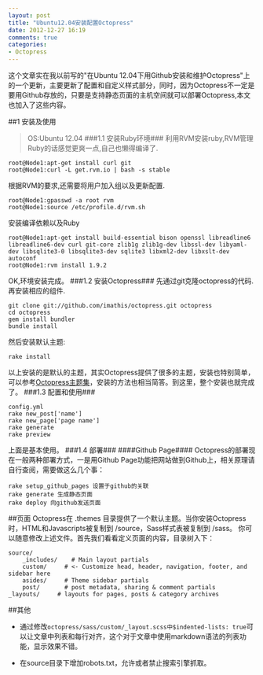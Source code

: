 ```yaml
---
layout: post
title: "Ubuntu12.04安装配置Octopress"
date: 2012-12-27 16:19
comments: true
categories: 
- Octopress
---
```

这个文章实在我以前写的"在Ubuntu 12.04下用Github安装和维护Octopress"上的一个更新，主要更新了配置和自定义样式部分，同时，因为Octopress不一定是要用Github存放的，只要是支持静态页面的主机空间就可以部署Octopress,本文也加入了这些内容。
<!--more-->
##1 安装及使用
>OS:Ubuntu 12.04 
###1.1 安装Ruby环境###
利用RVM安装ruby,RVM管理Ruby的话感觉更爽一点,自己也懒得编译了.

    root@Node1:apt-get install curl git
    root@Node1:curl -L get.rvm.io | bash -s stable

根据RVM的要求,还需要将用户加入组以及更新配置.

    root@Node1:gpasswd -a root rvm
    root@Node1:source /etc/profile.d/rvm.sh

安装编译依赖以及Ruby

    root@Node1:apt-get install build-essential bison openssl libreadline6 libreadline6-dev curl git-core zlib1g zlib1g-dev libssl-dev libyaml-dev libsqlite3-0 libsqlite3-dev sqlite3 libxml2-dev libxslt-dev autoconf
    root@Node1:rvm install 1.9.2

OK,环境安装完成。
###1.2 安装Octopress###
先通过git克隆octopress的代码.再安装相应的组件.

    git clone git://github.com/imathis/octopress.git octopress
    cd octopress
    gem install bundler
    bundle install

然后安装默认主题:

    rake install

以上安装的是默认的主题，其实Octopress提供了很多的主题，安装也特别简单，可以参考[Octopress主题集](https://github.com/imathis/octopress/wiki/3rd-Party-Octopress-themes)，安装的方法也相当简答。到这里，整个安装也就完成了。
###1.3 配置和使用###

    config.yml
    rake new_post['name']
    rake new_page['page name']
    rake generate
    rake preview

上面是基本使用。
###1.4 部署###
####Github Page####
Octopress的部署现在一般两种部署方式，一是用Github Page功能把网站做到Github上，相关原理请自行查阅，需要做这么几个事：

    rake setup_github_pages 设置于github的关联
    rake generate 生成静态页面
    rake deploy 向github发送页面





##页面
Octopress在 .themes 目录提供了一个默认主题。当你安装Octopress时，HTML和Javascripts被复制到 /source，Sass样式表被复制到 /sass。 你可以随意修改上述文件。首先我们看看定义页面的内容，目录树入下：

    source/
        _includes/    # Main layout partials
        custom/     # <- Customize head, header, navigation, footer, and sidebar here
        asides/     # Theme sidebar partials
        post/       # post metadata, sharing & comment partials
    _layouts/     # layouts for pages, posts & category archives

##其他

* 通过修改`octopress/sass/custom/_layout.scss中$indented-lists: true`可以让文章中列表和每行对齐，这个对于文章中使用markdown语法的列表功能，显示效果不错。

* 在source目录下增加robots.txt，允许或者禁止搜索引擎抓取。
